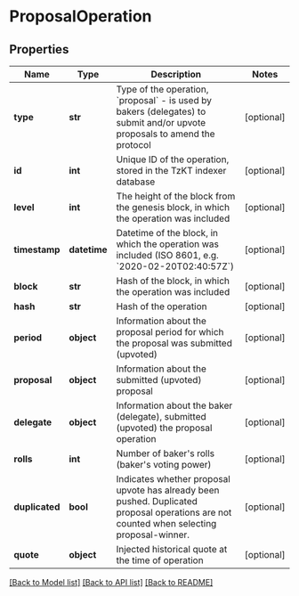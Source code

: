 # ProposalOperation

## Properties
Name | Type | Description | Notes
------------ | ------------- | ------------- | -------------
**type** | **str** | Type of the operation, &#x60;proposal&#x60; - is used by bakers (delegates) to submit and/or upvote proposals to amend the protocol | [optional] 
**id** | **int** | Unique ID of the operation, stored in the TzKT indexer database | [optional] 
**level** | **int** | The height of the block from the genesis block, in which the operation was included | [optional] 
**timestamp** | **datetime** | Datetime of the block, in which the operation was included (ISO 8601, e.g. &#x60;2020-02-20T02:40:57Z&#x60;) | [optional] 
**block** | **str** | Hash of the block, in which the operation was included | [optional] 
**hash** | **str** | Hash of the operation | [optional] 
**period** | **object** | Information about the proposal period for which the proposal was submitted (upvoted) | [optional] 
**proposal** | **object** | Information about the submitted (upvoted) proposal | [optional] 
**delegate** | **object** | Information about the baker (delegate), submitted (upvoted) the proposal operation | [optional] 
**rolls** | **int** | Number of baker&#x27;s rolls (baker&#x27;s voting power) | [optional] 
**duplicated** | **bool** | Indicates whether proposal upvote has already been pushed. Duplicated proposal operations are not counted when selecting proposal-winner. | [optional] 
**quote** | **object** | Injected historical quote at the time of operation | [optional] 

[[Back to Model list]](../README.md#documentation-for-models) [[Back to API list]](../README.md#documentation-for-api-endpoints) [[Back to README]](../README.md)

